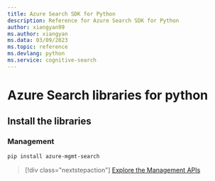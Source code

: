 ```yaml
---
title: Azure Search SDK for Python
description: Reference for Azure Search SDK for Python
author: xiangyan99
ms.author: xiangyan
ms.data: 03/09/2023
ms.topic: reference
ms.devlang: python
ms.service: cognitive-search
---
```

# Azure Search libraries for python

## Install the libraries


### Management

```bash
pip install azure-mgmt-search
```
> [!div class="nextstepaction"]
> [Explore the Management APIs](/python/api/overview/azure/search/management)
